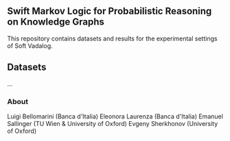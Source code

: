 ## Swift Markov Logic for Probabilistic Reasoning on Knowledge Graphs

This repository contains datasets and results for the experimental settings of Soft Vadalog.

## Datasets

... 


### About

Luigi Bellomarini (Banca d'Italia)
Eleonora Laurenza (Banca d'Italia)
Emanuel Sallinger (TU Wien & University of Oxford)
Evgeny Sherkhonov (University of Oxford)
